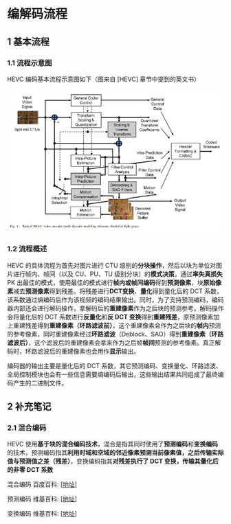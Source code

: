 # 编解码流程

## 1 基本流程

### 1.1 流程示意图

HEVC 编码基本流程示意图如下（图来自 [HEVC] 章节中提到的英文书）

![编解码流程_1589051392](markdown_images/%E7%BC%96%E8%A7%A3%E7%A0%81%E6%B5%81%E7%A8%8B_1589051392.png)

### 1.2 流程概述

HEVC 的具体流程为首先对图片进行 CTU 级别的**分块操作**，然后以块为单位对图片进行帧内、帧间（以及 CU、PU、TU 级别分块）的**模式决策**，通过**率失真损失** PK 出最佳的模式，使用最佳的模式进行**帧内或帧间编码**得到**预测像素**，块**原始像素**减去**预测像素**得到残差。将残差进行**DCT变换**、**量化**得到量化后的 DCT 系数，该系数通过熵编码后作为该视频的编码结果输出。同时，为了支持预测编码，编码器内部还会进行解码操作，拿解码后的**重建像素**作为之后块的预测参考。解码操作会将量化后的 DCT 系数进行**反量化**和**反 DCT 变换**得到**重建残差**，原预测像素加上重建残差得到**重建像素（环路滤波前）**，这个重建像素会作为之后块的**帧内**预测的参考像素，同时重建像素经过**环路滤波**（Deblock、SAO）得到**重建像素（环路滤波后）**，这个滤波后的重建像素会拿来作为之后帧**帧间**预测的参考像素。真正解码时，环路滤波后的重建像素也会用作**显示**输出。

编码器的输出主要是量化后的 DCT 系数，其它预测编码、变换量化、环路滤波、全局控制模块也会有一些信息需要熵编码后输出，这些输出结果共同组成了最终编码产生的二进制文件。

## 2 补充笔记

### 2.1 混合编码

HEVC 使用**基于块的混合编码技术**，混合是指其同时使用了**预测编码**和**变换编码**的技术，预测编码指其**利用时域和空域的邻近像素预测当前像素值，之后传输实际值与预测值之差（残差）**，变换编码指其**对残差执行了 DCT 变换，传输其量化后的非零 DCT 系数**

混合编码 百度百科: [[地址](https://baike.baidu.com/item/混合编码)]

预测编码 维基百科: [[地址](https://zh.wikipedia.org/wiki/預測編碼)]

变换编码 维基百科: [[地址](https://zh.wikipedia.org/wiki/变换编码)]